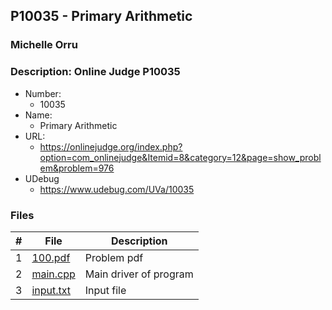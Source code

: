 ## P10035 - Primary Arithmetic
### Michelle Orru
### Description: Online Judge P10035

- Number:
  - 10035
- Name:
  - Primary Arithmetic
- URL:
  - https://onlinejudge.org/index.php?option=com_onlinejudge&Itemid=8&category=12&page=show_problem&problem=976
- UDebug
  - https://www.udebug.com/UVa/10035

### Files

|   #   | File     | Description                      |
| :---: | -------- | -------------------------------- |
|   1   | [100.pdf](https://github.com/michelle083/4883_ProgTech/blob/main/Assignments/A04/P10035/10035.pdf) |  Problem pdf  |
|   2   | [main.cpp](https://github.com/michelle083/4883_ProgTech/blob/main/Assignments/A04/P10035/main.cpp) | Main driver of program |
|   3   | [input.txt](https://github.com/michelle083/4883_ProgTech/blob/main/Assignments/A04/P10035/input.txt) | Input file |


